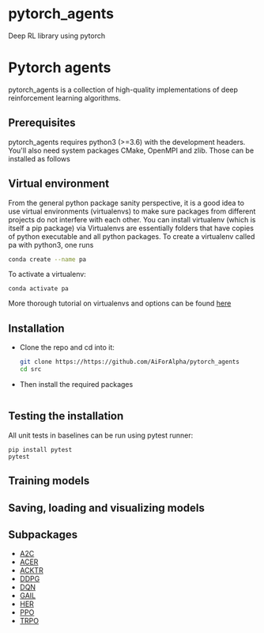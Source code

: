 # pytorch_agents
Deep RL library using pytorch

# Pytorch agents
pytorch_agents is a collection of high-quality implementations of deep reinforcement learning algorithms.

## Prerequisites 
pytorch_agents requires python3 (>=3.6) with the development headers. 
You'll also need system packages CMake, OpenMPI and zlib. Those can be installed as follows
  
## Virtual environment
From the general python package sanity perspective, it is a good idea to use virtual environments (virtualenvs) to make sure packages from different projects do not interfere with each other. You can install virtualenv (which is itself a pip package) via
Virtualenvs are essentially folders that have copies of python executable and all python packages.
To create a virtualenv called pa with python3, one runs 
```bash
conda create --name pa
```
To activate a virtualenv: 
```
conda activate pa
```
More thorough tutorial on virtualenvs and options can be found [here](https://packaging.python.org/guides/installing-using-pip-and-virtual-environments/) 

## Installation
- Clone the repo and cd into it:
    ```bash
    git clone https://https://github.com/AiForAlpha/pytorch_agents
    cd src
    ```
- Then install the required packages
    ```bash 
    
    ```


## Testing the installation
All unit tests in baselines can be run using pytest runner:
```
pip install pytest
pytest
```

## Training models

## Saving, loading and visualizing models

## Subpackages
- [A2C](pytorch_agents/a2c)
- [ACER](pytorch_agents/acer)
- [ACKTR](pytorch_agents/acktr)
- [DDPG](pytorch_agents/ddpg)
- [DQN](pytorch_agents/dqn)
- [GAIL](pytorch_agents/gail)
- [HER](pytorch_agents/her)
- [PPO](pytorch_agents/ppo) 
- [TRPO](pytorch_agents/trpo)


